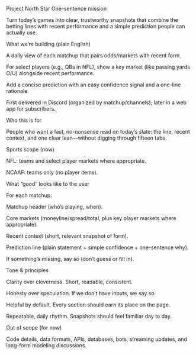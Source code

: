 Project North Star
One-sentence mission

Turn today’s games into clear, trustworthy snapshots that combine the betting lines with recent performance and a simple prediction people can actually use.

What we’re building (plain English)

A daily view of each matchup that pairs odds/markets with recent form.

For select players (e.g., QBs in NFL), show a key market (like passing yards O/U) alongside recent performance.

Add a concise prediction with an easy confidence signal and a one-line rationale.

First delivered in Discord (organized by matchup/channels); later in a web app for subscribers.

Who this is for

People who want a fast, no-nonsense read on today’s slate: the line, recent context, and one clear lean—without digging through fifteen tabs.

Sports scope (now)

NFL: teams and select player markets where appropriate.

NCAAF: teams only (no player items).

What “good” looks like to the user

For each matchup:

Matchup header (who’s playing, when).

Core markets (moneyline/spread/total, plus key player markets where appropriate).

Recent context (short, relevant snapshot of form).

Prediction line (plain statement + simple confidence + one-sentence why).

If something’s missing, say so (don’t guess or fill in).

Tone & principles

Clarity over cleverness. Short, readable, consistent.

Honesty over speculation. If we don’t have inputs, we say so.

Helpful by default. Every section should earn its place on the page.

Repeatable, daily rhythm. Snapshots should feel familiar day to day.

Out of scope (for now)

Code details, data formats, APIs, databases, bots, streaming updates, and long-form modeling discussions.